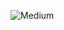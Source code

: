 <figure>
<img
    src="logo/stackoverflow-logo2.png"
    alt="Medium"
    title="Medium"
    style="display: inline-block; margin: 0 auto; max-width: 400px">
</figure>
